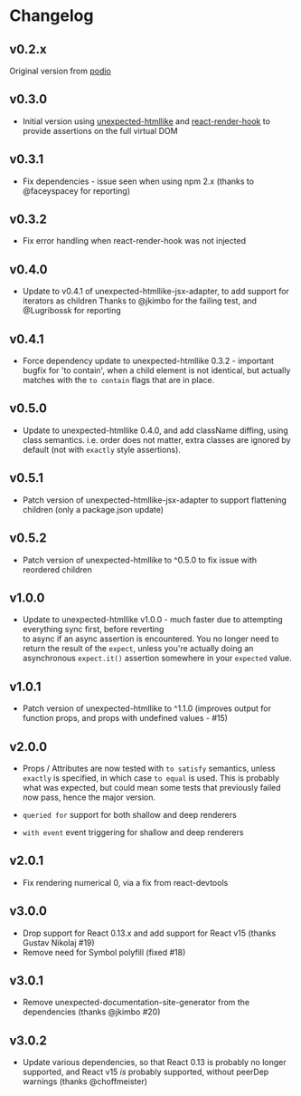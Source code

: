 # Changelog

## v0.2.x

Original version from [podio](https://github.com/podio)

## v0.3.0

* Initial version using [unexpected-htmllike](https://github.com/bruderstein/unexpected-htmllike) and 
[react-render-hook](https://github.com/bruderstein/react-render-hook) to provide assertions on the 
full virtual DOM

## v0.3.1

* Fix dependencies - issue seen when using npm 2.x (thanks to @faceyspacey for reporting)

## v0.3.2

* Fix error handling when react-render-hook was not injected

## v0.4.0

* Update to v0.4.1 of unexpected-htmllike-jsx-adapter, to add support for iterators as children
Thanks to @jkimbo for the failing test, and @Lugribossk for reporting

## v0.4.1

* Force dependency update to unexpected-htmllike 0.3.2 - important bugfix for 'to contain', when a child element 
is not identical, but actually matches with the `to contain` flags that are in place.

## v0.5.0

* Update to unexpected-htmllike 0.4.0, and add className diffing, using class semantics. i.e. order does not matter,
extra classes are ignored by default (not with `exactly` style assertions).

## v0.5.1

* Patch version of unexpected-htmllike-jsx-adapter to support flattening children (only a package.json update)

## v0.5.2

* Patch version of unexpected-htmllike to ^0.5.0 to fix issue with reordered children

## v1.0.0

* Update to unexpected-htmllike v1.0.0 - much faster due to attempting everything sync first, before reverting  
to async if an async assertion is encountered.  You no longer need to return the result of the `expect`, unless 
you're actually doing an asynchronous `expect.it()` assertion somewhere in your `expected` value. 

## v1.0.1

* Patch version of unexpected-htmllike to ^1.1.0 (improves output for function props, and props with undefined values - #15)

## v2.0.0

* Props / Attributes are now tested with `to satisfy` semantics, unless `exactly` is specified, in which case
`to equal` is used.  This is probably what was expected, but could mean some tests that previously failed now pass,
hence the major version.

* `queried for` support for both shallow and deep renderers
* `with event` event triggering for shallow and deep renderers

## v2.0.1

* Fix rendering numerical 0, via a fix from react-devtools

## v3.0.0

* Drop support for React 0.13.x and add support for React v15 (thanks Gustav Nikolaj #19)
* Remove need for Symbol polyfill (fixed #18)

## v3.0.1

* Remove unexpected-documentation-site-generator from the dependencies (thanks @jkimbo #20)

## v3.0.2

* Update various dependencies, so that React 0.13 is probably no longer supported, and
React v15 *is* probably supported, without peerDep warnings (thanks @choffmeister)

